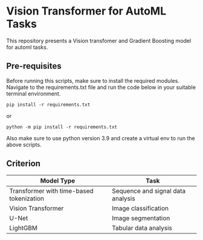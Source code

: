 # Vision Transformer for AutoML Tasks

This repository presents a Vision transfomer and Gradient Boosting model for automl tasks.

## Pre-requisites
Before running this scripts, make sure to install the required modules. Navigate to the requirements.txt file and run the code below in your suitable terminal environment.  

```
pip install -r requirements.txt
```
or 
```
python -m pip install -r requirements.txt
```
Also make sure to use python version 3.9 and create a virtual env to run the above scripts.

## Criterion
| Model Type                  | Task                                |
|-----------------------------|-------------------------------------|
| Transformer with time-based tokenization | Sequence and signal data analysis  |
| Vision Transformer          | Image classification               |
| U-Net                       | Image segmentation                 |
| LightGBM                    | Tabular data analysis              |
